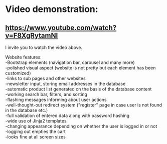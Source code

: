# Video demonstration: 
## https://www.youtube.com/watch?v=F8XgRytamNI

I invite you to watch the video above.

Website features:  
-Bootstrap elements (navigation bar, carousel and many more)  
-polished visual aspect (website is not pretty but each element has been customized)  
-links to sub pages and other websites  
-newsletter input, storing email addresses in the database  
-automatic product list generated on the basis of the database content  
-working search bar, filters, and sorting  
-flashing messages informing about user actions  
-well-thought-out redirect system ("register" page in case user is not found in the database etc.)  
-full validation of entered data along with password hashing  
-wide use of Jinja2 templates  
-changing appearance depending on whether the user is logged in or not  
-logging out empties the cart  
-looks fine at all screen sizes

